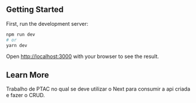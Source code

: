
## Getting Started

First, run the development server:

```bash
npm run dev
# or
yarn dev
```

Open [http://localhost:3000](http://localhost:3000) with your browser to see the result.



## Learn More
Trabalho de PTAC no qual se deve utilizar o Next para consumir a api criada e fazer o CRUD.
